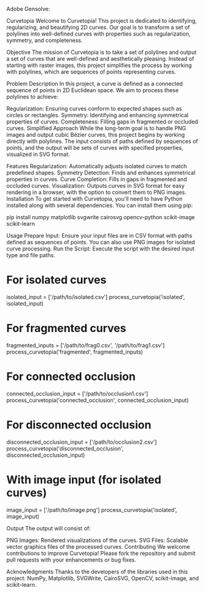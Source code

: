 Adobe Gensolve:

Curvetopia
Welcome to Curvetopia! This project is dedicated to identifying, regularizing, and beautifying 2D curves. Our goal is to transform a set of polylines into well-defined curves with properties such as regularization, symmetry, and completeness.

Objective
The mission of Curvetopia is to take a set of polylines and output a set of curves that are well-defined and aesthetically pleasing. Instead of starting with raster images, this project simplifies the process by working with polylines, which are sequences of points representing curves.

Problem Description
In this project, a curve is defined as a connected sequence of points in 2D Euclidean space. We aim to process these polylines to achieve:

Regularization: Ensuring curves conform to expected shapes such as circles or rectangles.
Symmetry: Identifying and enhancing symmetrical properties of curves.
Completeness: Filling gaps in fragmented or occluded curves.
Simplified Approach
While the long-term goal is to handle PNG images and output cubic Bézier curves, this project begins by working directly with polylines. The input consists of paths defined by sequences of points, and the output will be sets of curves with specified properties, visualized in SVG format.

Features
Regularization: Automatically adjusts isolated curves to match predefined shapes.
Symmetry Detection: Finds and enhances symmetrical properties in curves.
Curve Completion: Fills in gaps in fragmented and occluded curves.
Visualization: Outputs curves in SVG format for easy rendering in a browser, with the option to convert them to PNG images.
Installation
To get started with Curvetopia, you'll need to have Python installed along with several dependencies. You can install them using pip:

pip install numpy matplotlib svgwrite cairosvg opencv-python scikit-image scikit-learn

Usage
Prepare Input: Ensure your input files are in CSV format with paths defined as sequences of points. You can also use PNG images for isolated curve processing.
Run the Script: Execute the script with the desired input type and file paths.

# For isolated curves
isolated_input = ['/path/to/isolated.csv']
process_curvetopia('isolated', isolated_input)

# For fragmented curves
fragmented_inputs = ['/path/to/frag0.csv', '/path/to/frag1.csv']
process_curvetopia('fragmented', fragmented_inputs)

# For connected occlusion
connected_occlusion_input = ['/path/to/occlusion1.csv']
process_curvetopia('connected_occlusion', connected_occlusion_input)

# For disconnected occlusion
disconnected_occlusion_input = ['/path/to/occlusion2.csv']
process_curvetopia('disconnected_occlusion', disconnected_occlusion_input)

# With image input (for isolated curves)
image_input = ['/path/to/image.png']
process_curvetopia('isolated', image_input)

Output
The output will consist of:

PNG Images: Rendered visualizations of the curves.
SVG Files: Scalable vector graphics files of the processed curves.
Contributing
We welcome contributions to improve Curvetopia! Please fork the repository and submit pull requests with your enhancements or bug fixes.

Acknowledgments
Thanks to the developers of the libraries used in this project: NumPy, Matplotlib, SVGWrite, CairoSVG, OpenCV, scikit-image, and scikit-learn.

